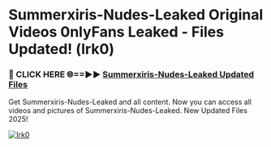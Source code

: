 # Summerxiris-Nudes-Leaked Original Videos 0nlyFans Leaked - Files Updated! (lrk0)

<h3>🔴 CLICK HERE 🌐==►► <a href="https://tinyurl.com/5h6xmrr3" rel="nofollow">Summerxiris-Nudes-Leaked Updated Files</a></h3>

Get Summerxiris-Nudes-Leaked and all content. Now you can access all videos and pictures of Summerxiris-Nudes-Leaked. New Updated Files 2025!

[![lrk0](https://i.imgur.com/KVD873Z.gif)](https://tinyurl.com/5h6xmrr3)
